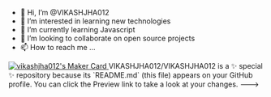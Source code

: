 - 👋 Hi, I’m @VIKASHJHA012
- 👀 I’m interested in learning new technologies
- 🌱 I’m currently learning Javascript
- 💞️ I’m looking to collaborate on open source projects
- 📫 How to reach me ...
<a href="https://makers.appwrite.io/vikashjha012">
    <img src="https://appwrite.io/cards/makers/vikashjha012" alt="vikashjha012's Maker Card" />
</a>
<!--            CONTAINS PINS
 [![@vikashjha0127's Holopin board](https://holopin.io/api/user/board?user=vikashjha0127)](https://holopin.io/@vikashjha0127)
<!--- -->
VIKASHJHA012/VIKASHJHA012 is a ✨ special ✨ repository because its `README.md` (this file) appears on your GitHub profile.
You can click the Preview link to take a look at your changes.
--->
